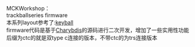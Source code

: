 MCKWorkshop：<br/>
trackballseries firmware<br/>
本系列layout参考了:[keyball](https://github.com/Yowkees/keyball)<br/>
firmware代码是基于[Charybdis](https://bastardkb.com)的源码进行二次开发，增加了一些实用性功能<br/>
后缀为ctc的就是双type c连接的版本，不带ctc的为trs连接版本<br/>